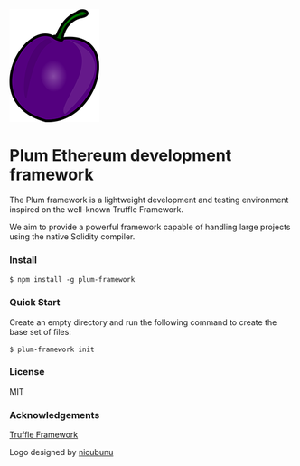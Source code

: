 <img src="plum.png" width="159" height="200">

# Plum Ethereum development framework

The Plum framework is a lightweight development and testing environment inspired on the well-known Truffle Framework.

We aim to provide a powerful framework capable of handling large projects using the native Solidity compiler.

### Install

```
$ npm install -g plum-framework
```

### Quick Start

Create an empty directory and run the following command to create the base set of files:

```
$ plum-framework init
```

### License

MIT

### Acknowledgements

[Truffle Framework](http://truffleframework.com)

Logo designed by [nicubunu](http://nicubunu.ro)